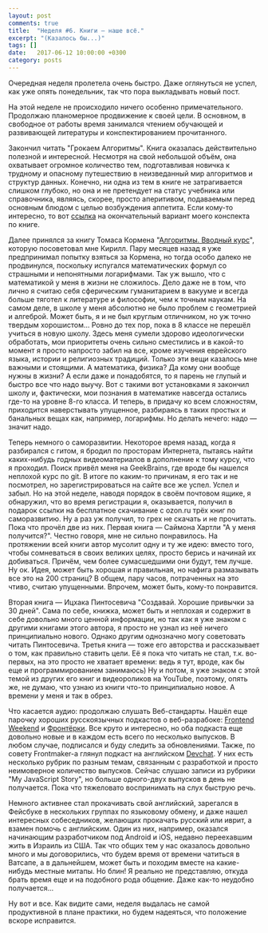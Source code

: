 ```yaml
---
layout: post
comments: true
title:  "Неделя #6. Книги — наше всё."
excerpt: "(Казалось бы...)"
tags: []
date:   2017-06-12 10:00:00 +0300
category: posts
---
```

Очередная неделя пролетела очень быстро. Даже оглянуться не успел, как уже опять понедельник, так что пора выкладывать новый пост.

На этой неделе не происходило ничего особенно примечательного. Продолжаю планомерное продвижение к своей цели. В основном, в свободное от работы время занимался чтением обучающей и развивающей литературы и конспектированием прочитанного.

Закончил читать "Грокаем Алгоритмы". Книга оказалась действительно полезной и интересной. Несмотря на свой небольшой объём, она охватывает огромное количество тем, подготавливая новичка к трудному и опасному путешествию в неизведанный мир алгоритмов и структур данных. Конечно, ни одна из тем в книге не затрагивается слишком глубоко, но она и не претендует на статус учебника или справочника, являясь, скорее, просто аперитивом, подаваемым перед основным блюдом с целью возбуждения аппетита. Если кому-то интересно, то вот [ссылка](https://coggle.it/diagram/WSxZx6kbTwAB6E3V/6af82ac3efb6fffb6b65ae261df24a29a40b37ed4720661120026493b8286372) на окончательный вариант моего конспекта по книге.

Далее принялся за книгу Томаса Кормена "[Алгоритмы. Вводный курс](http://www.ozon.ru/context/detail/id/24903185/)", которую посоветовал мне Кирилл. Пару месяцев назад я уже предпринимал попытку взяться за Кормена, но тогда особо далеко не продвинулся, поскольку испугался математических формул со страшными и непонятными логарифмами. Так уж вышло, что с математикой у меня в жизни не сложилось. Дело даже не в том, что лично я считаю себя сферическим гуманитарием в вакууме и всегда больше тяготел к литературе и философии, чем к точным наукам. На самом деле, в школе у меня абсолютно не было проблем с геометрией и алгеброй. Может быть, я и не был круглым отличником, но уж точно твердым хорошистом... Ровно до тех пор, пока в 8 классе не перешёл учиться в новую школу. Здесь меня сумели здорово идеологически обработать, мои приоритеты очень сильно сместились и в какой-то момент я просто напросто забил на все, кроме изучения еврейского языка, истории и религиозных традиций. Только эти вещи казалось мне важными и стоящими. А математика, физика? Да кому они вообще нужны в жизни? А если даже и понадобятся, то я парень не глупый и быстро все что надо выучу. Вот с такими вот установками я закончил школу и, фактически, мои познания в математике навсегда остались где-то на уровне 8-го класса. И теперь, в придачу ко всем сложностям, приходится наверстывать упущенное, разбираясь в таких простых и банальных вещах как, например, логарифмы. Но делать нечего: надо — значит надо.

Теперь немного о саморазвитии.
Некоторое время назад, когда я разбирался с гитом, я бродил по просторам Интернета, пытаясь найти каких-нибудь годных видеоматериалов в дополнение к тому курсу, что я проходил. Поиск привёл меня на GeekBrains, где вроде бы нашелся неплохой курс по git. В итоге по каким-то причинам, я его так и не посмотрел, но зарегистрироваться на сайте все же успел. Успел и забыл. Но на этой неделе, наводя порядок в своём почтовом ящике, я обнаружил, что во время регистрации я, оказывается, получил в подарок ссылки на бесплатное скачивание  с ozon.ru трёх книг по саморазвитию. Ну а раз уж получил, то грех не скачать и не прочитать. Пока что прочёл две из них. Первая книга — Саймона Хартли "А у меня получится?". Честно говоря, мне не сильно понравилось. На протяжении всей книги автор мусолит одну и ту же идею: вместо того, чтобы сомневаться в своих великих целях, просто берись и начинай их добиваться. Причём, чем более сумасшедшими они будут, тем лучше. Ну ок. Идея, может быть хорошая и правильная, но нафига размазывать все это на 200 страниц? В общем, пару часов, потраченных на это чтиво, считаю упущенными. Впрочем, может быть, кому-то понравится.

Вторая книга — Ицхака Пинтосевича "Создавай. Хорошие привычки за 30 дней". Сама по себе, книжка, может быть и неплохая и содержит в себе довольно много ценной информации, но так как я уже знаком с другими книгами этого автора, я просто не узнал из неё ничего принципиально нового. Однако другим однозначно могу советовать читать Пинтосевича.
 Третья книга — тоже его авторства и рассказывает о том, как правильно ставить цели. Её я пока что читать не стал, т.к. во-первых, на это просто не хватает времени: ведь я тут, вроде, как бы еще и программированием занимаюсь) Ну и потом, я уже знаком с этой темой из других его книг и видеороликов на YouTube, поэтому, опять же, не думаю, что узнаю из книги что-то принципиально новое. А времени у меня и так в обрез.

Что касается аудио: продолжаю слушать Веб-стандарты. Нашёл еще парочку хороших русскоязычных подкастов о веб-разрабоке: [Frontend Weekend](https://m.soundcloud.com/frontend-weekend/) и [Фронтёрки](http://fronterki.fm/). Все круто и интересно, но оба подкаста еще довольно новые и в каждом есть всего по несколько выпусков. В любом случае, подписался и буду следить за обновлениями. Также, по совету Frontmaker-а глянул подкаст на английском [Devchat](https://devchat.tv/). У них есть несколько рубрик по разным темам, связанным с разработкой и просто неимоверное количество выпусков. Сейчас слушаю записи из рубрики "My JavaScript Story", но больше одного-двух выпусков в день не получается. Пока что тяжеловато воспринимать на слух быструю речь.

Немного активнее стал прокачивать свой английский, зарегался в Фейсбуке в нескольких группах по языковому обмену, и даже нашел интересных собеседников, желающих прокачать русский или иврит, а взамен помочь с английским. Один из них, например, оказался начинающим разработчиком под Android и iOS, недавно переехавшим жить в Израиль из США. Так что общих тем у нас оказалось довольно много и мы договорились, что будем время от времени чатиться в Ватсапе, а в дальнейшем, может быть и походим вместе на какие-нибудь местные митапы. Но блин! Я реально не представляю, откуда брать время еще и на подобного рода общение. Даже как-то неудобно получается...

Ну вот и все. Как видите сами, неделя выдалась не самой продуктивной в плане практики, но будем надеяться, что положение вскоре исправится.
